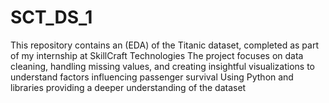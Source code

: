 # SCT_DS_1
This repository contains an (EDA) of the Titanic dataset, completed as part of my internship at SkillCraft Technologies  The project focuses on data cleaning, handling missing values, and creating insightful visualizations to understand factors influencing passenger survival Using Python and libraries providing a deeper understanding of the dataset
